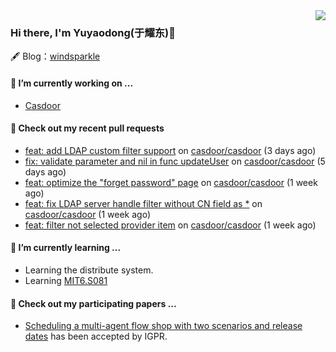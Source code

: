 <img align="right" src="https://github-readme-stats.vercel.app/api?username=leo220yuyaodog&show_icons=true&icon_color=805AD5&text_color=718096&bg_color=ffffff&hide_title=true" />

### Hi there, I'm Yuyaodong(于耀东)👋
🖋 Blog：[windsparkle](https://blog.windsparkle.top)
#### 🔭 I’m currently working on ...
- [Casdoor](https://github.com/casdoor)

#### 🔨 Check out my recent pull requests

- [feat: add LDAP custom filter support](https://github.com/casdoor/casdoor/pull/1719) on [casdoor/casdoor](https://github.com/casdoor/casdoor) (3 days ago)
- [fix: validate parameter and nil in func updateUser](https://github.com/casdoor/casdoor/pull/1714) on [casdoor/casdoor](https://github.com/casdoor/casdoor) (5 days ago)
- [feat: optimize the &#34;forget password&#34; page](https://github.com/casdoor/casdoor/pull/1709) on [casdoor/casdoor](https://github.com/casdoor/casdoor) (1 week ago)
- [feat: fix LDAP server handle filter without CN field as *](https://github.com/casdoor/casdoor/pull/1705) on [casdoor/casdoor](https://github.com/casdoor/casdoor) (1 week ago)
- [feat: filter not selected provider item](https://github.com/casdoor/casdoor/pull/1701) on [casdoor/casdoor](https://github.com/casdoor/casdoor) (1 week ago)

#### 🌱 I’m currently learning ...
- Learning the distribute system.
- Learning [MIT6.S081](https://pdos.csail.mit.edu/6.828/2021/schedule.html)

#### 📜 Check out my participating papers ...
- [Scheduling a multi-agent flow shop with two scenarios and release dates](https://www.tandfonline.com/doi/full/10.1080/00207543.2023.2188646) has been accepted by IGPR.

